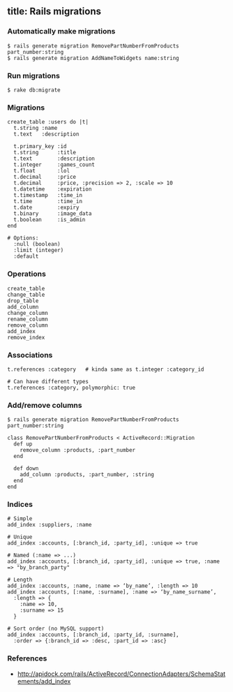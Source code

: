 title: Rails migrations
-------

### Automatically make migrations

    $ rails generate migration RemovePartNumberFromProducts part_number:string
    $ rails generate migration AddNameToWidgets name:string

### Run migrations

    $ rake db:migrate

### Migrations

    create_table :users do |t|
      t.string :name
      t.text   :description

      t.primary_key :id
      t.string      :title
      t.text        :description
      t.integer     :games_count
      t.float       :lol
      t.decimal     :price
      t.decimal     :price, :precision => 2, :scale => 10
      t.datetime    :expiration
      t.timestamp   :time_in
      t.time        :time_in
      t.date        :expiry
      t.binary      :image_data
      t.boolean     :is_admin
    end

    # Options:
      :null (boolean)
      :limit (integer)
      :default

### Operations

    create_table
    change_table
    drop_table
    add_column
    change_column
    rename_column
    remove_column
    add_index
    remove_index

### Associations
    
    t.references :category   # kinda same as t.integer :category_id

    # Can have different types
    t.references :category, polymorphic: true

### Add/remove columns
  
    $ rails generate migration RemovePartNumberFromProducts part_number:string

    class RemovePartNumberFromProducts < ActiveRecord::Migration
      def up
        remove_column :products, :part_number
      end
     
      def down
        add_column :products, :part_number, :string
      end
    end

### Indices

    # Simple
    add_index :suppliers, :name

    # Unique
    add_index :accounts, [:branch_id, :party_id], :unique => true

    # Named (:name => ...)
    add_index :accounts, [:branch_id, :party_id], :unique => true, :name => "by_branch_party"

    # Length
    add_index :accounts, :name, :name => ‘by_name’, :length => 10
    add_index :accounts, [:name, :surname], :name => ‘by_name_surname’,
      :length => {
        :name => 10,
        :surname => 15
      }

    # Sort order (no MySQL support)
    add_index :accounts, [:branch_id, :party_id, :surname],
      :order => {:branch_id => :desc, :part_id => :asc}

### References

 * http://apidock.com/rails/ActiveRecord/ConnectionAdapters/SchemaStatements/add_index
